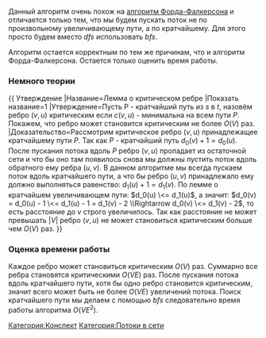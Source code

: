 Данный алгоритм очень похож на [алгоритм
Форда-Фалкерсона](алгоритм_Форда-Фалкерсона "wikilink")
и отличается только тем, что мы будем пускать поток не по произвольному
увеличивающему пути, а по кратчайшему. Для этого просто будем вместо
$dfs$ использовать $bfs$.

Алгоритм остается корректным по тем же причинам, что и алгоритм
Форда-Фалкерсона. Остается только оценить время работы.

### Немного теории

{{ Утверждение |Название=Лемма о критическом ребре |Показать название=1
|Утверждение=Пусть P - кратчайший путь из $s$ в $t$, назовём ребро $(v,
u)$ критическим если $c(v, u)$ - минимальна на всем пути $P$. Покажем,
что ребро может становится критическим не более $O(V)$ раз.
|Доказательство=Рассмотрим критическое ребро $(v, u)$
принадлежащее кратчайшему пути $P$. Так как $P$ - кратчайший
путь $d_0(v) + 1 = d_0(u)$. После пускания потока вдоль $P$ ребро
$(v, u)$ пропадает из остаточной сети и что бы оно там появилось снова
мы должны пустить поток вдоль обратного ему ребра $(u, v)$. В данном
алгоритме мы всегда пускаем поток вдоль кратчайшего пути, а что бы
ребро $(u, v)$ принадлежало ему должно выполняться равенство:
$d_1(u) + 1 = d_1(v)$. По лемме о кратчайшем увеличивающем пути:
$d_0(u) \<= d_1(u)$, а значит: $d_0(v) = d_0(u) - 1 \<= d_1(u) - 1
= d_1(v) - 2 \\Rightarrow d_0(v) \<= d_1(v) - 2$, то есть расстояние
до $v$ строго увеличилось. Так как расстояние не может превышать $|V|$
ребро $(v, u)$ не может становиться критическим больше чем $O(V)$ раз.
}}

### Оценка времени работы

Каждое ребро может становиться критическим $O(V)$ раз. Суммарно все
ребра становятся критическими $O(VE)$ раз. После пускания потока
вдоль кратчайшего пути, хотя бы одно ребро становится критическим,
значит всего может быть не более $O(VE)$ увеличений потока. Поиск
кратчайшего пути мы делаем с помощью $bfs$ следовательно время
работы алгоритма $O(VE^2)$.

[Категория:Конспект](Категория:Конспект "wikilink") [Категория:Потоки в
сети](Категория:Потоки_в_сети "wikilink")